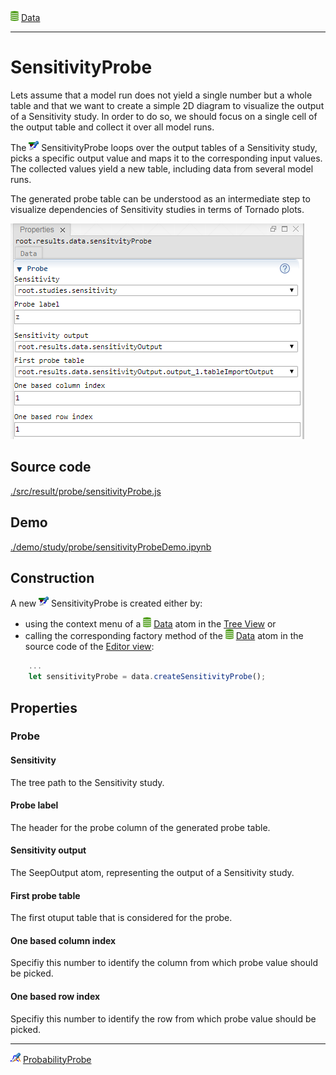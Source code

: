 ![](../../../../icons/data.png) [Data](../../result/data/data.md)

----

# SensitivityProbe

Lets assume that a model run does not yield a single number but a whole table and that we
want to create a simple 2D diagram to visualize the output of a Sensitivity study. In order to do so,
we should focus on a single cell of the output table and collect it over all model runs.   

The ![](../../../../icons/sensitivityProbe.png) SensitivityProbe loops over the output tables of a Sensitivity study,
picks a specific output value and maps it to the corresponding input values. The collected values 
yield a new table, including data from several model runs.  

The generated probe table can be understood as an intermediate step to visualize dependencies of
Sensitivity studies in terms of Tornado plots. 

![](../../../images/sensitivityProbe.png)

## Source code

[./src/result/probe/sensitivityProbe.js](../../../../src/result/probe/sensitivityProbe.js)

## Demo

[./demo/study/probe/sensitivityProbeDemo.ipynb](../../../../demo/study/probe/sensitivityProbeDemo.ipynb)

## Construction
		
A new ![](../../../../icons/sensitivityProbe.png) SensitivityProbe is created either by: 

* using the context menu of a ![](../../../../icons/data.png) [Data](../../data/data.md) atom in the [Tree View](../../../views/treeView.md) or
* calling the corresponding factory method of the ![](../../../../icons/data.png) [Data](../../data/data.md) atom in the source code of the [Editor view](../../../views/editorView.md):

```javascript
    ...
    let sensitivityProbe = data.createSensitivityProbe();	     
```

## Properties

### Probe

#### Sensitivity

The tree path to the Sensitivity study. 

#### Probe label

The header for the probe column of the generated probe table. 

#### Sensitivity output

The SeepOutput atom, representing the output of a Sensitivity study.

#### First probe table

The first otuput table that is considered for the probe. 

#### One based column index

Specifiy this number to identify the column from which probe value should be picked. 

#### One based row index

Specifiy this number to identify the row from which probe value should be picked. 

----

![](../../../../icons/probabilityProbe.png) [ProbabilityProbe](./probabilityProbe.md)

